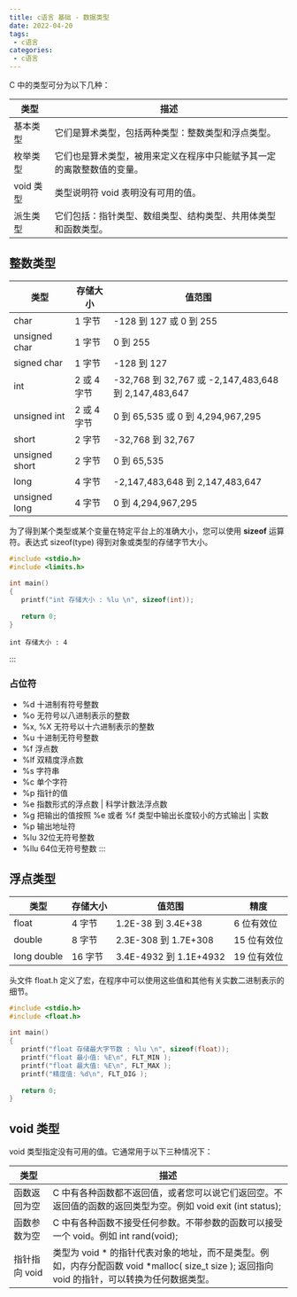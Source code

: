 ```yaml
---
title: c语言 基础 - 数据类型
date: 2022-04-20
tags:
 - c语言
categories:
 - c语言
---
```



C 中的类型可分为以下几种：

| 类型      | 描述                                                                   |
| --------- | ---------------------------------------------------------------------- |
| 基本类型  | 它们是算术类型，包括两种类型：整数类型和浮点类型。                     |
| 枚举类型  | 它们也是算术类型，被用来定义在程序中只能赋予其一定的离散整数值的变量。 |
| void 类型 | 类型说明符 void 表明没有可用的值。                                     |
| 派生类型  | 它们包括：指针类型、数组类型、结构类型、共用体类型和函数类型。         |



## 整数类型

| 类型           | 存储大小    | 值范围                                               |
| -------------- | ----------- | ---------------------------------------------------- |
| char           | 1 字节      | -128 到 127 或 0 到 255                              |
| unsigned char  | 1 字节      | 0 到 255                                             |
| signed char    | 1 字节      | -128 到 127                                          |
| int            | 2 或 4 字节 | -32,768 到 32,767 或 -2,147,483,648 到 2,147,483,647 |
| unsigned int   | 2 或 4 字节 | 0 到 65,535 或 0 到 4,294,967,295                    |
| short          | 2 字节      | -32,768 到 32,767                                    |
| unsigned short | 2 字节      | 0 到 65,535                                          |
| long           | 4 字节      | -2,147,483,648 到 2,147,483,647                      |
| unsigned long  | 4 字节      | 0 到 4,294,967,295                                   |



为了得到某个类型或某个变量在特定平台上的准确大小，您可以使用 **sizeof** 运算符。表达式 sizeof(type) 得到对象或类型的存储字节大小。


```c
#include <stdio.h>
#include <limits.h>
 
int main()
{
   printf("int 存储大小 : %lu \n", sizeof(int));
   
   return 0;
}
```

```shell
int 存储大小 : 4 
```


:::
### 占位符

- %d 十进制有符号整数
- %o 无符号以八进制表示的整数
- %x, %X 无符号以十六进制表示的整数
- %u 十进制无符号整数
- %f 浮点数
- %lf 双精度浮点数
- %s 字符串
- %c 单个字符
- %p 指针的值
- %e 指数形式的浮点数 | 科学计数法浮点数
- %g 把输出的值按照 %e 或者 %f 类型中输出长度较小的方式输出 | 实数
- %p 输出地址符
- %lu 32位无符号整数
- %llu 64位无符号整数
:::


## 浮点类型



| 类型        | 存储大小 | 值范围                 | 精度        |
| ----------- | -------- | ---------------------- | ----------- |
| float       | 4 字节   | 1.2E-38 到 3.4E+38     | 6 位有效位  |
| double      | 8 字节   | 2.3E-308 到 1.7E+308   | 15 位有效位 |
| long double | 16 字节  | 3.4E-4932 到 1.1E+4932 | 19 位有效位 |


头文件 float.h 定义了宏，在程序中可以使用这些值和其他有关实数二进制表示的细节。


```c
#include <stdio.h>
#include <float.h>
 
int main()
{
   printf("float 存储最大字节数 : %lu \n", sizeof(float));
   printf("float 最小值: %E\n", FLT_MIN );
   printf("float 最大值: %E\n", FLT_MAX );
   printf("精度值: %d\n", FLT_DIG );
   
   return 0;
}
```

## void 类型


void 类型指定没有可用的值。它通常用于以下三种情况下：

| 类型          | 描述                                                                                                                                           |
| ------------- | ---------------------------------------------------------------------------------------------------------------------------------------------- |
| 函数返回为空  | C 中有各种函数都不返回值，或者您可以说它们返回空。不返回值的函数的返回类型为空。例如 void exit (int status);                                   |
| 函数参数为空  | C 中有各种函数不接受任何参数。不带参数的函数可以接受一个 void。例如 int rand(void);                                                            |
| 指针指向 void | 类型为 void * 的指针代表对象的地址，而不是类型。例如，内存分配函数 void *malloc( size_t size ); 返回指向 void 的指针，可以转换为任何数据类型。 |




